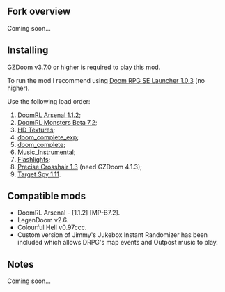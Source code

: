 ## Fork overview

Coming soon...

## Installing

GZDoom v3.7.0 or higher is required to play this mod.

To run the mod I recommend using [Doom RPG SE Launcher 1.0.3](https://github.com/Forevener/DRPGSEL/releases/tag/v1.0.3) (no higher).

Use the following load order:

1. [DoomRL Arsenal 1.1.2](https://forum.zdoom.org/viewtopic.php?f=43&t=37044);
2. [DoomRL Monsters Beta 7.2](https://forum.zdoom.org/viewtopic.php?f=43&t=37044);
3. [HD Textures](https://github.com/WNC12k/DoomRPG-Others/releases);
3. [doom_complete_exp](https://github.com/WNC12k/DoomRPG-WadSmoosh-exp/releases);
4. [doom_complete](https://github.com/WNC12k/DoomRPG-WadSmoosh/releases);
5. [Music_Instrumental](https://github.com/WNC12k/DoomRPG-Music/releases);
6. [Flashlights](https://github.com/WNC12k/DoomRPG-Others/releases);
6. [Precise Crosshair 1.3](https://github.com/WNC12k/DoomRPG-Others/releases) (need GZDoom 4.1.3);
6. [Target Spy 1.11](https://github.com/WNC12k/DoomRPG-Others/releases).

## Compatible mods

- DoomRL Arsenal - [1.1.2] [MP-B7.2].
- LegenDoom v2.6.
- Colourful Hell v0.97ccc.
- Custom version of Jimmy's Jukebox Instant Randomizer has been included which allows DRPG's map events and Outpost music to play.

## Notes

Coming soon...
